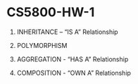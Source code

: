 # CS5800-HW-1

1)	INHERITANCE – “IS A” Relationship

2)	POLYMORPHISM

3)	AGGREGATION - “HAS A” Relationship

4)	COMPOSITION - “OWN A” Relationship

